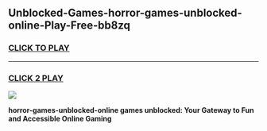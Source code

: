 
## Unblocked-Games-horror-games-unblocked-online-Play-Free-bb8zq
<h3>
<a href="https://premium76.site?title=horror-games-unblocked-online&ref=10A">CLICK TO PLAY</a></h3>
<hr>

<h3>
<a href="https://premium76.site?title=horror-games-unblocked-online&ref=10A">CLICK 2 PLAY</a>
  
</h3>

<a href="https://premium76.site?title=horror-games-unblocked-online&ref=10A"><img src="https://clearcache.store/games.png"></a>


**horror-games-unblocked-online games unblocked: Your Gateway to Fun and Accessible Online Gaming**
